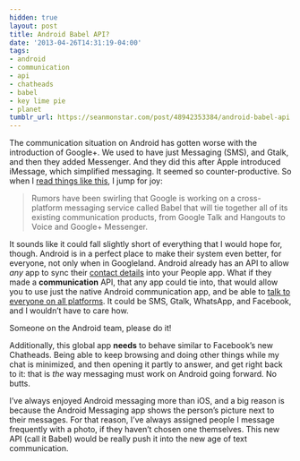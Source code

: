 ```yaml
---
hidden: true
layout: post
title: Android Babel API?
date: '2013-04-26T14:31:19-04:00'
tags:
- android
- communication
- api
- chatheads
- babel
- key lime pie
- planet
tumblr_url: https://seanmonstar.com/post/48942353384/android-babel-api
---
```

The communication situation on Android has gotten worse with the introduction of Google+. We used to have just Messaging (SMS), and Gtalk, and then they added Messenger. And they did this after Apple introduced iMessage, which simplified messaging. It seemed so counter-productive. So when I [read things like this](http://www.theverge.com/2013/4/10/4207894/google-babel-cross-platform-messaging-platform-rumors), I jump for joy:

> Rumors have been swirling that Google is working on a cross-platform messaging service called Babel that will tie together all of its existing communication products, from Google Talk and Hangouts to Voice and Google+ Messenger.

It sounds like it could fall slightly short of everything that I would hope for, though. Android is in a perfect place to make their system even better, for everyone, not only when in Googleland. Android already has an API to allow _any_ app to sync their [contact details](http://developer.android.com/guide/topics/providers/contacts-provider.html) into your People app. What if they made a **communication** API, that any app could tie into, that would allow you to use just the native Android communication app, and be able to [talk to everyone on all platforms](http://seanmonstar.com/blog/universal-communicator/). It could be SMS, Gtalk, WhatsApp, and Facebook, and I wouldn’t have to care how.

Someone on the Android team, please do it!

Additionally, this global app **needs** to behave similar to Facebook’s new Chatheads. Being able to keep browsing and doing other things while my chat is minimized, and then opening it partly to answer, and get right back to it: that is _the_ way messaging must work on Android going forward. No butts.

I’ve always enjoyed Android messaging more than iOS, and a big reason is because the Android Messaging app shows the person’s picture next to their messages. For that reason, I’ve always assigned people I message frequently with a photo, if they haven’t chosen one themselves. This new API (call it Babel) would be really push it into the new age of text communication.

